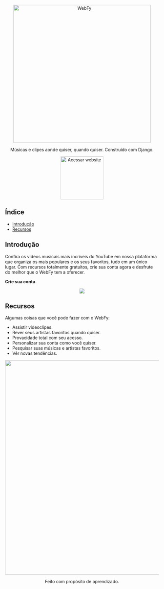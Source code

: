 
<p align="center">
  <a href="https://web-production-107a.up.railway.app">
    <img alt="WebFy" title="WebFy" src="https://web-production-107a.up.railway.app/static/images/logo_redondo_nome.svg" width="450">
  </a>
</p>

<p align="center">
  Músicas e clipes aonde quiser, quando quiser. Construído com Django.
</p>

<p align="center">
  <a href="https://web-production-107a.up.railway.app">
    <img alt="Acessar website" title="website" src="https://img.shields.io/website-up-down-green-red/http/monip.org.svg" width="140">
  </a>
</p>

<!-- START doctoc generated TOC please keep comment here to allow auto update -->
<!-- DON'T EDIT THIS SECTION, INSTEAD RE-RUN doctoc TO UPDATE -->
## Índice

- [Introdução](#introduction)
- [Recursos](#features)

<!-- END doctoc generated TOC please keep comment here to allow auto update -->

## Introdução

Confira os vídeos musicais mais incríveis do YouTube em nossa plataforma que organiza os mais populares e os seus favoritos, tudo em um único lugar. Com recursos totalmente gratuitos, crie sua conta agora e desfrute do melhor que o WebFy tem a oferecer.

**Crie sua conta.**

<p align="center">
  <img src = "https://github.com/MichellyNonatto/WebFy/assets/101263547/1157d7d2-ed58-4cd0-bb16-cbcc541f8888" width=full>
</p>

## Recursos

Algumas coisas que você pode fazer com o WebFy:

* Assistir videoclipes.
* Rever seus artistas favoritos quando quiser.
* Provacidade total com seu acesso.
* Personalizar sua conta como você quiser.
* Pesquisar suas músicas e artistas favoritos.
* Vêr novas tendências.

<p align="center">
  <img src = "https://github.com/MichellyNonatto/WebFy/assets/101263547/77c66d49-3fc8-4e8c-9a9c-8d041ef68535" width=700>
</p>

<p align="center"'>Feito com propósito de aprendizado.</p>

